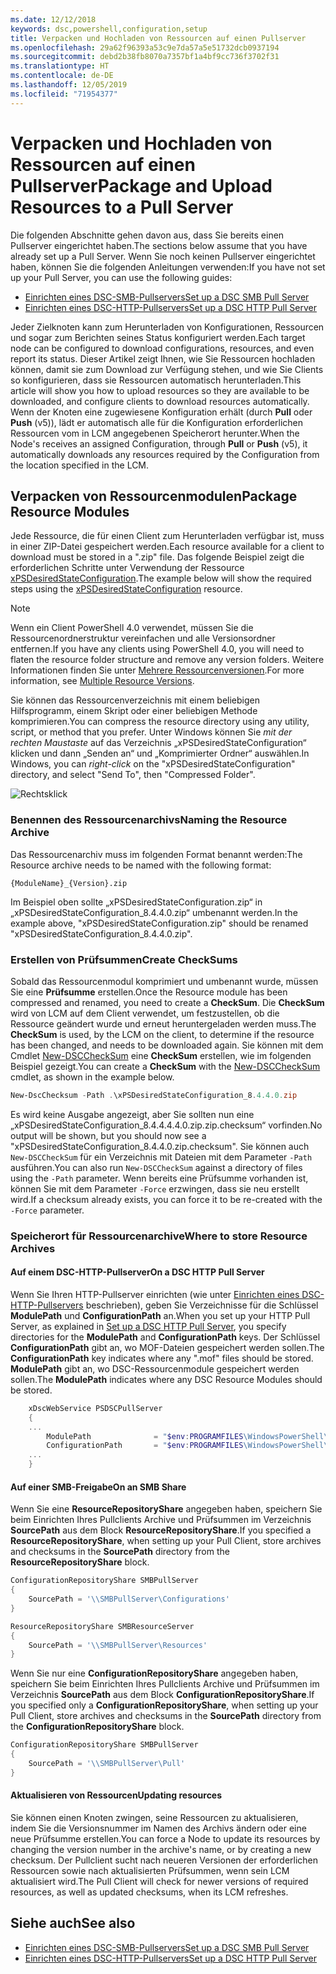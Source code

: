 ```yaml
---
ms.date: 12/12/2018
keywords: dsc,powershell,configuration,setup
title: Verpacken und Hochladen von Ressourcen auf einen Pullserver
ms.openlocfilehash: 29a62f96393a53c9e7da57a5e51732dcb0937194
ms.sourcegitcommit: debd2b38fb8070a7357bf1a4bf9cc736f3702f31
ms.translationtype: HT
ms.contentlocale: de-DE
ms.lasthandoff: 12/05/2019
ms.locfileid: "71954377"
---
```

# <a name="package-and-upload-resources-to-a-pull-server"></a><span data-ttu-id="cd6b9-103">Verpacken und Hochladen von Ressourcen auf einen Pullserver</span><span class="sxs-lookup"><span data-stu-id="cd6b9-103">Package and Upload Resources to a Pull Server</span></span>

<span data-ttu-id="cd6b9-104">Die folgenden Abschnitte gehen davon aus, dass Sie bereits einen Pullserver eingerichtet haben.</span><span class="sxs-lookup"><span data-stu-id="cd6b9-104">The sections below assume that you have already set up a Pull Server.</span></span> <span data-ttu-id="cd6b9-105">Wenn Sie noch keinen Pullserver eingerichtet haben, können Sie die folgenden Anleitungen verwenden:</span><span class="sxs-lookup"><span data-stu-id="cd6b9-105">If you have not set up your Pull Server, you can use the following guides:</span></span>

- [<span data-ttu-id="cd6b9-106">Einrichten eines DSC-SMB-Pullservers</span><span class="sxs-lookup"><span data-stu-id="cd6b9-106">Set up a DSC SMB Pull Server</span></span>](pullServerSmb.md)
- [<span data-ttu-id="cd6b9-107">Einrichten eines DSC-HTTP-Pullservers</span><span class="sxs-lookup"><span data-stu-id="cd6b9-107">Set up a DSC HTTP Pull Server</span></span>](pullServer.md)

<span data-ttu-id="cd6b9-108">Jeder Zielknoten kann zum Herunterladen von Konfigurationen, Ressourcen und sogar zum Berichten seines Status konfiguriert werden.</span><span class="sxs-lookup"><span data-stu-id="cd6b9-108">Each target node can be configured to download configurations, resources, and even report its status.</span></span> <span data-ttu-id="cd6b9-109">Dieser Artikel zeigt Ihnen, wie Sie Ressourcen hochladen können, damit sie zum Download zur Verfügung stehen, und wie Sie Clients so konfigurieren, dass sie Ressourcen automatisch herunterladen.</span><span class="sxs-lookup"><span data-stu-id="cd6b9-109">This article will show you how to upload resources so they are available to be downloaded, and configure clients to download resources automatically.</span></span> <span data-ttu-id="cd6b9-110">Wenn der Knoten eine zugewiesene Konfiguration erhält (durch **Pull** oder **Push** (v5)), lädt er automatisch alle für die Konfiguration erforderlichen Ressourcen vom in LCM angegebenen Speicherort herunter.</span><span class="sxs-lookup"><span data-stu-id="cd6b9-110">When the Node's receives an assigned Configuration, through **Pull** or **Push** (v5), it automatically downloads any resources required by the Configuration from the location specified in the LCM.</span></span>

## <a name="package-resource-modules"></a><span data-ttu-id="cd6b9-111">Verpacken von Ressourcenmodulen</span><span class="sxs-lookup"><span data-stu-id="cd6b9-111">Package Resource Modules</span></span>

<span data-ttu-id="cd6b9-112">Jede Ressource, die für einen Client zum Herunterladen verfügbar ist, muss in einer ZIP-Datei gespeichert werden.</span><span class="sxs-lookup"><span data-stu-id="cd6b9-112">Each resource available for a client to download must be stored in a ".zip" file.</span></span> <span data-ttu-id="cd6b9-113">Das folgende Beispiel zeigt die erforderlichen Schritte unter Verwendung der Ressource [xPSDesiredStateConfiguration](https://www.powershellgallery.com/packages/xPSDesiredStateConfiguration/8.4.0.0).</span><span class="sxs-lookup"><span data-stu-id="cd6b9-113">The example below will show the required steps using the [xPSDesiredStateConfiguration](https://www.powershellgallery.com/packages/xPSDesiredStateConfiguration/8.4.0.0) resource.</span></span>

> [!NOTE]
> <span data-ttu-id="cd6b9-114">Wenn ein Client PowerShell 4.0 verwendet, müssen Sie die Ressourcenordnerstruktur vereinfachen und alle Versionsordner entfernen.</span><span class="sxs-lookup"><span data-stu-id="cd6b9-114">If you have any clients using PowerShell 4.0, you will need to flaten the resource folder structure and remove any version folders.</span></span> <span data-ttu-id="cd6b9-115">Weitere Informationen finden Sie unter [Mehrere Ressourcenversionen](../configurations/import-dscresource.md#multiple-resource-versions).</span><span class="sxs-lookup"><span data-stu-id="cd6b9-115">For more information, see [Multiple Resource Versions](../configurations/import-dscresource.md#multiple-resource-versions).</span></span>

<span data-ttu-id="cd6b9-116">Sie können das Ressourcenverzeichnis mit einem beliebigen Hilfsprogramm, einem Skript oder einer beliebigen Methode komprimieren.</span><span class="sxs-lookup"><span data-stu-id="cd6b9-116">You can compress the resource directory using any utility, script, or method that you prefer.</span></span> <span data-ttu-id="cd6b9-117">Unter Windows können Sie *mit der rechten Maustaste* auf das Verzeichnis „xPSDesiredStateConfiguration“ klicken und dann „Senden an“ und „Komprimierter Ordner“ auswählen.</span><span class="sxs-lookup"><span data-stu-id="cd6b9-117">In Windows, you can *right-click* on the "xPSDesiredStateConfiguration" directory, and select "Send To", then "Compressed Folder".</span></span>

![Rechtsklick](../media/right-click.gif)

### <a name="naming-the-resource-archive"></a><span data-ttu-id="cd6b9-119">Benennen des Ressourcenarchivs</span><span class="sxs-lookup"><span data-stu-id="cd6b9-119">Naming the Resource Archive</span></span>

<span data-ttu-id="cd6b9-120">Das Ressourcenarchiv muss im folgenden Format benannt werden:</span><span class="sxs-lookup"><span data-stu-id="cd6b9-120">The Resource archive needs to be named with the following format:</span></span>

```
{ModuleName}_{Version}.zip
```

<span data-ttu-id="cd6b9-121">Im Beispiel oben sollte „xPSDesiredStateConfiguration.zip“ in „xPSDesiredStateConfiguration_8.4.4.0.zip“ umbenannt werden.</span><span class="sxs-lookup"><span data-stu-id="cd6b9-121">In the example above, "xPSDesiredStateConfiguration.zip" should be renamed "xPSDesiredStateConfiguration_8.4.4.0.zip".</span></span>

### <a name="create-checksums"></a><span data-ttu-id="cd6b9-122">Erstellen von Prüfsummen</span><span class="sxs-lookup"><span data-stu-id="cd6b9-122">Create CheckSums</span></span>

<span data-ttu-id="cd6b9-123">Sobald das Ressourcenmodul komprimiert und umbenannt wurde, müssen Sie eine **Prüfsumme** erstellen.</span><span class="sxs-lookup"><span data-stu-id="cd6b9-123">Once the Resource module has been compressed and renamed, you need to create a **CheckSum**.</span></span>  <span data-ttu-id="cd6b9-124">Die **CheckSum** wird von LCM auf dem Client verwendet, um festzustellen, ob die Ressource geändert wurde und erneut heruntergeladen werden muss.</span><span class="sxs-lookup"><span data-stu-id="cd6b9-124">The **CheckSum** is used, by the LCM on the client, to determine if the resource has been changed, and needs to be downloaded again.</span></span> <span data-ttu-id="cd6b9-125">Sie können mit dem Cmdlet [New-DSCCheckSum](/powershell/module/PSDesiredStateConfiguration/New-DSCCheckSum) eine **CheckSum** erstellen, wie im folgenden Beispiel gezeigt.</span><span class="sxs-lookup"><span data-stu-id="cd6b9-125">You can create a **CheckSum** with the [New-DSCCheckSum](/powershell/module/PSDesiredStateConfiguration/New-DSCCheckSum) cmdlet, as shown in the example below.</span></span>

```powershell
New-DscChecksum -Path .\xPSDesiredStateConfiguration_8.4.4.0.zip
```

<span data-ttu-id="cd6b9-126">Es wird keine Ausgabe angezeigt, aber Sie sollten nun eine „xPSDesiredStateConfiguration_8.4.4.4.4.0.zip.zip.checksum“ vorfinden.</span><span class="sxs-lookup"><span data-stu-id="cd6b9-126">No output will be shown, but you should now see a "xPSDesiredStateConfiguration_8.4.4.0.zip.checksum".</span></span> <span data-ttu-id="cd6b9-127">Sie können auch `New-DSCCheckSum` für ein Verzeichnis mit Dateien mit dem Parameter `-Path` ausführen.</span><span class="sxs-lookup"><span data-stu-id="cd6b9-127">You can also run `New-DSCCheckSum` against a directory of files using the `-Path` parameter.</span></span> <span data-ttu-id="cd6b9-128">Wenn bereits eine Prüfsumme vorhanden ist, können Sie mit dem Parameter `-Force` erzwingen, dass sie neu erstellt wird.</span><span class="sxs-lookup"><span data-stu-id="cd6b9-128">If a checksum already exists, you can force it to be re-created with the `-Force` parameter.</span></span>

### <a name="where-to-store-resource-archives"></a><span data-ttu-id="cd6b9-129">Speicherort für Ressourcenarchive</span><span class="sxs-lookup"><span data-stu-id="cd6b9-129">Where to store Resource Archives</span></span>

#### <a name="on-a-dsc-http-pull-server"></a><span data-ttu-id="cd6b9-130">Auf einem DSC-HTTP-Pullserver</span><span class="sxs-lookup"><span data-stu-id="cd6b9-130">On a DSC HTTP Pull Server</span></span>

<span data-ttu-id="cd6b9-131">Wenn Sie Ihren HTTP-Pullserver einrichten (wie unter [Einrichten eines DSC-HTTP-Pullservers](pullServer.md) beschrieben), geben Sie Verzeichnisse für die Schlüssel **ModulePath** und **ConfigurationPath** an.</span><span class="sxs-lookup"><span data-stu-id="cd6b9-131">When you set up your HTTP Pull Server, as explained in [Set up a DSC HTTP Pull Server](pullServer.md), you specify directories for the **ModulePath** and **ConfigurationPath** keys.</span></span> <span data-ttu-id="cd6b9-132">Der Schlüssel **ConfigurationPath** gibt an, wo MOF-Dateien gespeichert werden sollen.</span><span class="sxs-lookup"><span data-stu-id="cd6b9-132">The **ConfigurationPath** key indicates where any ".mof" files should be stored.</span></span> <span data-ttu-id="cd6b9-133">**ModulePath** gibt an, wo DSC-Ressourcenmodule gespeichert werden sollen.</span><span class="sxs-lookup"><span data-stu-id="cd6b9-133">The **ModulePath** indicates where any DSC Resource Modules should be stored.</span></span>

```powershell
    xDscWebService PSDSCPullServer
    {
    ...
        ModulePath              = "$env:PROGRAMFILES\WindowsPowerShell\DscService\Modules"
        ConfigurationPath       = "$env:PROGRAMFILES\WindowsPowerShell\DscService\Configuration"
    ...
    }

```

#### <a name="on-an-smb-share"></a><span data-ttu-id="cd6b9-134">Auf einer SMB-Freigabe</span><span class="sxs-lookup"><span data-stu-id="cd6b9-134">On an SMB Share</span></span>

<span data-ttu-id="cd6b9-135">Wenn Sie eine **ResourceRepositoryShare** angegeben haben, speichern Sie beim Einrichten Ihres Pullclients Archive und Prüfsummen im Verzeichnis **SourcePath** aus dem Block **ResourceRepositoryShare**.</span><span class="sxs-lookup"><span data-stu-id="cd6b9-135">If you specified a **ResourceRepositoryShare**, when setting up your Pull Client, store archives and checksums in the **SourcePath** directory from the **ResourceRepositoryShare** block.</span></span>

```powershell
ConfigurationRepositoryShare SMBPullServer
{
    SourcePath = '\\SMBPullServer\Configurations'
}

ResourceRepositoryShare SMBResourceServer
{
    SourcePath = '\\SMBPullServer\Resources'
}
```

<span data-ttu-id="cd6b9-136">Wenn Sie nur eine **ConfigurationRepositoryShare** angegeben haben, speichern Sie beim Einrichten Ihres Pullclients Archive und Prüfsummen im Verzeichnis **SourcePath** aus dem Block **ConfigurationRepositoryShare**.</span><span class="sxs-lookup"><span data-stu-id="cd6b9-136">If you specified only a **ConfigurationRepositoryShare**, when setting up your Pull Client, store archives and checksums in the **SourcePath** directory from the **ConfigurationRepositoryShare** block.</span></span>

```powershell
ConfigurationRepositoryShare SMBPullServer
{
    SourcePath = '\\SMBPullServer\Pull'
}
```

#### <a name="updating-resources"></a><span data-ttu-id="cd6b9-137">Aktualisieren von Ressourcen</span><span class="sxs-lookup"><span data-stu-id="cd6b9-137">Updating resources</span></span>

<span data-ttu-id="cd6b9-138">Sie können einen Knoten zwingen, seine Ressourcen zu aktualisieren, indem Sie die Versionsnummer im Namen des Archivs ändern oder eine neue Prüfsumme erstellen.</span><span class="sxs-lookup"><span data-stu-id="cd6b9-138">You can force a Node to update its resources by changing the version number in the archive's name, or by creating a new checksum.</span></span> <span data-ttu-id="cd6b9-139">Der Pullclient sucht nach neueren Versionen der erforderlichen Ressourcen sowie nach aktualisierten Prüfsummen, wenn sein LCM aktualisiert wird.</span><span class="sxs-lookup"><span data-stu-id="cd6b9-139">The Pull Client will check for newer versions of required resources, as well as updated checksums, when its LCM refreshes.</span></span>

## <a name="see-also"></a><span data-ttu-id="cd6b9-140">Siehe auch</span><span class="sxs-lookup"><span data-stu-id="cd6b9-140">See also</span></span>

- [<span data-ttu-id="cd6b9-141">Einrichten eines DSC-SMB-Pullservers</span><span class="sxs-lookup"><span data-stu-id="cd6b9-141">Set up a DSC SMB Pull Server</span></span>](pullServerSmb.md)
- [<span data-ttu-id="cd6b9-142">Einrichten eines DSC-HTTP-Pullservers</span><span class="sxs-lookup"><span data-stu-id="cd6b9-142">Set up a DSC HTTP Pull Server</span></span>](pullServer.md)
